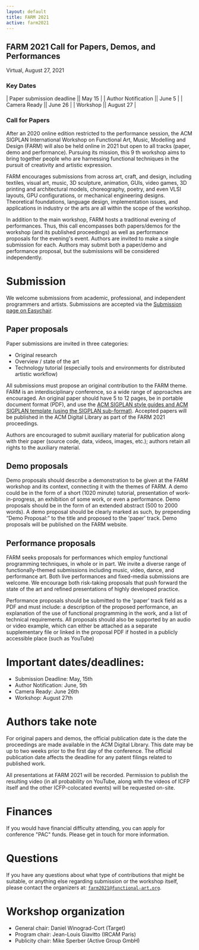 ```yaml
---
layout: default
title: FARM 2021
active: farm2021
---
```


## FARM 2021 Call for Papers, Demos, and Performances

Virtual, August 27, 2021

### Key Dates

| Paper submission deadline        || May 15 |
| Author Notification              || June 5   |
| Camera Ready                     || June 26   |
| Workshop                         || August 27 |

### Call for Papers

After an 2020 online edition restricted to the performance session,
the ACM SIGPLAN International Workshop on Functional Art, Music,
Modelling and Design (FARM) will also be held online in 2021 but open
to all tracks (paper, demo and performance). Pursuing its mission,
this 9 th workshop aims to bring together people who are harnessing
functional techniques in the pursuit of creativity and artistic
expression.

FARM encourages submissions from across art, craft, and design,
including textiles, visual art, music, 3D sculpture, animation, GUIs,
video games, 3D printing and architectural models, choreography,
poetry, and even VLSI layouts, GPU configurations, or mechanical
engineering designs. Theoretical foundations, language design,
implementation issues, and applications in industry or the arts are
all within the scope of the workshop.

In addition to the main workshop, FARM hosts a traditional evening of
performances. Thus, this call encompasses both papers/demos for the
workshop (and its published proceedings) as well as performance
proposals for the evening's event. Authors are invited to make a
single submission for each. Authors may submit both a paper/demo and
performance proposal, but the submissions will be considered
independently.

# Submission

We welcome submissions from academic, professional, and independent
programmers and artists. Submissions are accepted via the [Submission
page on Easychair](https://easychair.org/conferences/?conf=farm2021).

## Paper proposals

Paper submissions are invited in three categories:

- Original research
- Overview / state of the art
- Technology tutorial (especially tools and environments for distributed artistic workflow)

All submissions must propose an original contribution to the FARM
theme. FARM is an interdisciplinary conference, so a wide range of
approaches are encouraged. An original paper should have 5 to 12
pages, be in portable document format (PDF), and use the [ACM SIGPLAN
style guides and ACM SIGPLAN template (using the SIGPLAN
sub-format)](https://www.sigplan.org/Resources/ProceedingsFormat/).
Accepted papers will be published in the ACM Digital
Library as part of the FARM 2021 proceedings.

Authors are encouraged to submit auxiliary material for publication
along with their paper (source code, data, videos, images, etc.);
authors retain all rights to the auxiliary material.

## Demo proposals

Demo proposals should describe a demonstration to be given at the FARM
workshop and its context, connecting it with the themes of FARM. A
demo could be in the form of a short (1020 minute) tutorial,
presentation of work-in-progress, an exhibition of some work, or even
a performance. Demo proposals should be in the form of an extended
abstract (500 to 2000 words). A demo proposal should be clearly marked
as such, by prepending “Demo Proposal:” to the title and proposed to
the 'paper' track. Demo proposals will be published on the FARM
website.

## Performance proposals

FARM seeks proposals for performances which employ functional
programming techniques, in whole or in part. We invite a diverse range
of functionally-themed submissions including music, video, dance, and
performance art. Both live performances and fixed-media submissions
are welcome. We encourage both risk-taking proposals that push forward
the state of the art and refined presentations of highly developed
practice.

Performance proposals should be submitted to the 'paper’ track field
as a PDF and must include: a description of the proposed performance,
an explanation of the use of functional programming in the work, and a
list of technical requirements. All proposals should also be supported
by an audio or video example, which can either be attached as a
separate supplementary file or linked in the proposal PDF if hosted in
a publicly accessible place (such as YouTube)

# Important dates/deadlines:

- Submission Deadline: May, 15th 
- Author Notification: June, 5th 
- Camera Ready: June 26th 
- Workshop: August 27th 

# Authors take note

For original papers and demos, the official publication date is the
date the proceedings are made available in the ACM Digital
Library. This date may be up to two weeks prior to the first day of
the conference. The official publication date affects the deadline for
any patent filings related to published work.

All presentations at FARM 2021 will be recorded. Permission to publish
the resulting video (in all probability on YouTube, along with the
videos of ICFP itself and the other ICFP-colocated events) will be
requested on-site.

# Finances

If you would have financial difficulty attending, you can apply for
conference "PAC" funds. Please get in touch for more information.

# Questions

If you have any questions about what type of contributions that might
be suitable, or anything else regarding submission or the workshop
itself, please contact the organizers at:
[`farm2021@functional-art.org`](farm2021@functional-art.org).

# Workshop organization

- General chair: Daniel Winograd-Cort (Target) 
- Program chair: Jean-Louis Giavitto (IRCAM Paris)
- Publicity chair: Mike Sperber (Active Group GmbH)
